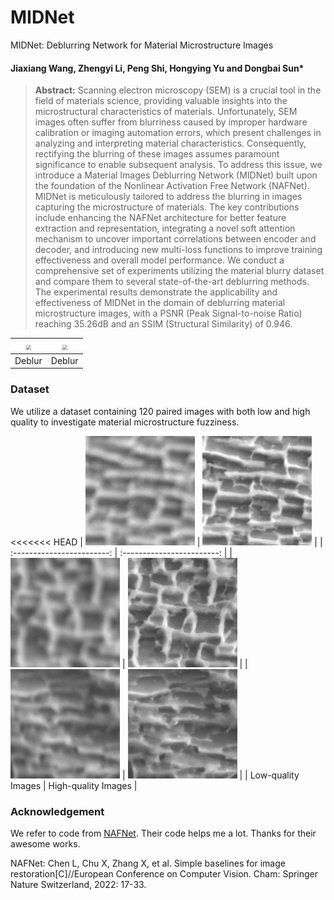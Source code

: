 # MIDNet
MIDNet: Deblurring Network for Material Microstructure Images

#### **Jiaxiang** Wang, Zhengyi Li, Peng Shi, Hongying Yu and Dongbai Sun*

> **Abstract:** Scanning electron microscopy (SEM) is a crucial tool in the field of materials science, providing valuable insights into the microstructural characteristics of materials. Unfortunately, SEM images often suffer from blurriness caused by improper hardware calibration or imaging automation errors, which present challenges in analyzing and interpreting material characteristics. Consequently, rectifying the blurring of these images assumes paramount significance to enable subsequent analysis. To address this issue, we introduce a Material Images Deblurring Network (MIDNet) built upon the foundation of the Nonlinear Activation Free Network (NAFNet). MIDNet is meticulously tailored to address the blurring in images capturing the microstructure of materials. The key contributions include enhancing the NAFNet architecture for better feature extraction and representation, integrating a novel soft attention mechanism to uncover important correlations between encoder and decoder, and introducing new multi-loss functions to improve training effectiveness and overall model performance. We conduct a comprehensive set of experiments utilizing the material blurry dataset and compare them to several state-of-the-art deblurring methods. The experimental results demonstrate the applicability and effectiveness of MIDNet in the domain of deblurring material microstructure images, with a PSNR (Peak Signal-to-noise Ratio) reaching 35.26dB and an SSIM (Structural Similarity) of 0.946. 



| <img src="./figures/5-1.gif" style="zoom:50%;" /> | <img src="./figures//one.gif" style="zoom:50%;" /> |
| :-----------------------------------------------: | :------------------------------------------------: |
|                      Deblur                       |                       Deblur                       |

### Dataset

We utilize a dataset containing 120 paired images with both low and high quality to investigate material microstructure fuzziness.

<<<<<<< HEAD
| ![img](./figures/wps4.png) |  ![](./figures/wps5.png)   |
| :------------------------: | :------------------------: |
| ![img](./figures/wps6.png) | ![img](./figures/wps7.png) |
| ![img](./figures/wps8.png) | ![img](./figures/wps9.png) |
|     Low-quality Images     |    High-quality Images     |



### Acknowledgement

We refer to code from [NAFNet](https://github.com/megvii-research/NAFNet). Their code helps me a lot. Thanks for their awesome works. 

NAFNet:   Chen L, Chu X, Zhang X, et al. Simple baselines for image restoration[C]//European Conference on Computer Vision. Cham: Springer Nature Switzerland, 2022: 17-33.

